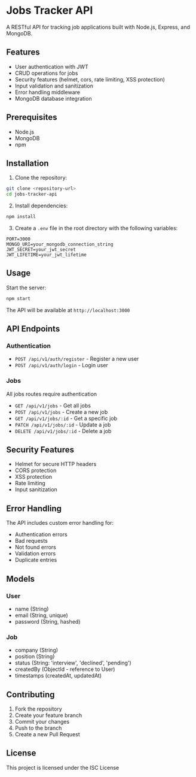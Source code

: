 # Jobs Tracker API

A RESTful API for tracking job applications built with Node.js, Express, and MongoDB.

## Features

- User authentication with JWT
- CRUD operations for jobs
- Security features (helmet, cors, rate limiting, XSS protection)
- Input validation and sanitization
- Error handling middleware
- MongoDB database integration

## Prerequisites

- Node.js
- MongoDB
- npm

## Installation

1. Clone the repository:
```bash
git clone <repository-url>
cd jobs-tracker-api
```

2. Install dependencies:
```bash
npm install
```

3. Create a `.env` file in the root directory with the following variables:
```
PORT=3000
MONGO_URI=your_mongodb_connection_string
JWT_SECRET=your_jwt_secret
JWT_LIFETIME=your_jwt_lifetime
```

## Usage

Start the server:
```bash
npm start
```

The API will be available at `http://localhost:3000`

## API Endpoints

### Authentication
- `POST /api/v1/auth/register` - Register a new user
- `POST /api/v1/auth/login` - Login user

### Jobs
All jobs routes require authentication

- `GET /api/v1/jobs` - Get all jobs
- `POST /api/v1/jobs` - Create a new job
- `GET /api/v1/jobs/:id` - Get a specific job
- `PATCH /api/v1/jobs/:id` - Update a job
- `DELETE /api/v1/jobs/:id` - Delete a job

## Security Features

- Helmet for secure HTTP headers
- CORS protection
- XSS protection
- Rate limiting
- Input sanitization

## Error Handling

The API includes custom error handling for:
- Authentication errors
- Bad requests
- Not found errors
- Validation errors
- Duplicate entries

## Models

### User
- name (String)
- email (String, unique)
- password (String, hashed)

### Job
- company (String)
- position (String)
- status (String: 'interview', 'declined', 'pending')
- createdBy (ObjectId - reference to User)
- timestamps (createdAt, updatedAt)

## Contributing

1. Fork the repository
2. Create your feature branch
3. Commit your changes
4. Push to the branch
5. Create a new Pull Request

## License

This project is licensed under the ISC License